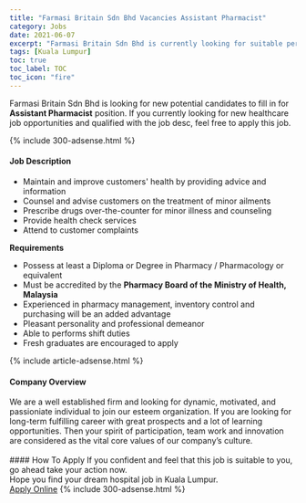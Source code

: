 ```yaml
---
title: "Farmasi Britain Sdn Bhd Vacancies Assistant Pharmacist" 
category: Jobs 
date: 2021-06-07 
excerpt: "Farmasi Britain Sdn Bhd is currently looking for suitable person to fill in the Assistant Pharmacist which positioned at Kuala Lumpur" 
tags: [Kuala Lumpur] 
toc: true 
toc_label: TOC 
toc_icon: "fire" 
--- 
```


<p>Farmasi Britain Sdn Bhd is looking for new potential candidates to fill in for <b>Assistant Pharmacist</b> position. If you currently looking for new healthcare job opportunities and qualified with the job desc, feel free to apply this job.
</p>{% include 300-adsense.html %} 
<div><div><h4>Job Description</h4></div><div><div><span><div><ul><li>Maintain and improve customers' health by providing advice and information</li><li>Counsel and advise customers on the treatment of minor ailments</li><li>Prescribe drugs over-the-counter for minor illness and counseling</li><li>Provide health check services</li><li>Attend to customer complaints</li></ul><p><strong>Requirements</strong></p><ul><li>Possess at least a Diploma or&#160;Degree in&#160;Pharmacy / Pharmacology or equivalent</li><li>Must be accredited by the <strong>Pharmacy Board of the Ministry of Health, Malaysia</strong></li><li>Experienced in pharmacy management, inventory control and purchasing will be an added advantage</li><li>Pleasant personality and professional demeanor</li><li>Able to performs shift duties</li><li>Fresh graduates are encouraged to apply</li></ul></div></span></div></div></div> 
{% include article-adsense.html %} 
<div><div><h4>Company Overview</h4></div><div><div><span><div><div>We are a well established firm and looking for dynamic, motivated, and passioniate individual to join our esteem organization. If you are looking for long-term fulfilling career with great prospects and a lot of learning opportunities. Then your spirit of participation, team work and innovation are considered as the vital core values of our company&#8217;s culture.<br>
&#160;</div></div></span></div></div></div> 
#### How To Apply 
If you confident and feel that this job is suitable to you, go ahead take your action now. <br/> 
Hope you find your dream hospital job in Kuala Lumpur. <br/> 
<a href="https://www.jobstreet.com.my/en/job/assistant-pharmacist-4573706?jobId=jobstreet-my-job-4573706" class="btn btn--warning" target="_blank" rel="nofollow noopenner">Apply Online</a> 
{% include 300-adsense.html %} 